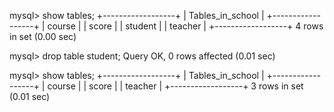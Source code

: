mysql> show tables;
+------------------+
| Tables_in_school |
+------------------+
| course           |
| score            |
| student          |
| teacher          |
+------------------+
4 rows in set (0.00 sec)

mysql> drop table student;
Query OK, 0 rows affected (0.01 sec)

mysql> show tables;
+------------------+
| Tables_in_school |
+------------------+
| course           |
| score            |
| teacher          |
+------------------+
3 rows in set (0.01 sec)
